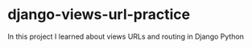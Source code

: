 # django-views-url-practice
<p> In this project I learned about views URLs and routing in Django Python</p>
<img href ="https://github.com/Zyzz294/django-views-url-practice/assets/96903120/81d90a5c-eb94-47fc-8e54-9117d4d48f50" >
<img href ="https://github.com/Zyzz294/django-views-url-practice/assets/96903120/81921c8d-0e10-4cfb-8179-d7755d9cabac" >
<img href ="https://github.com/Zyzz294/django-views-url-practice/assets/96903120/8a0cf3e3-dcf1-4792-96d8-a1223f9db1a1" >
